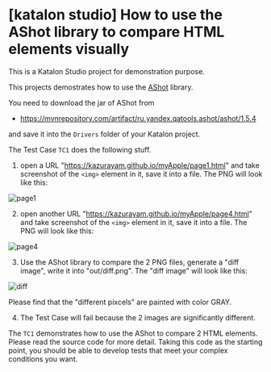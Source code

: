 # [katalon studio] How to use the AShot library to compare HTML elements visually

This is a Katalon Studio project for demonstration purpose.

This projects demostrates how to use the [AShot](https://mvnrepository.com/artifact/ru.yandex.qatools.ashot/ashot/1.5.4) library.

You need to download the jar of AShot from

- https://mvnrepository.com/artifact/ru.yandex.qatools.ashot/ashot/1.5.4

and save it into the `Drivers` folder of your Katalon project.

The Test Case `TC1` does the following stuff.

1. open a URL "https://kazurayam.github.io/myApple/page1.html" and take screenshot of the `<img>` element in it, save it into a file. The PNG will look like this:

![page1](https://kazurayam.github.io/katalon-studio-compare-2-HTML-elements-as-image/images/img1.png)

2. open another URL "https://kazurayam.github.io/myApple/page4.html" and take screenshot of the `<img>` element in it, save it into a file. The PNG will look like this:

![page4](https://kazurayam.github.io/katalon-studio-compare-2-HTML-elements-as-image/images/img4.png)

3. Use the AShot library to compare the 2 PNG files, generate a "diff image", write it into "out/diff.png". The "diff image" will look like this:

![diff](https://kazurayam.github.io/katalon-studio-compare-2-HTML-elements-as-image/images/diff.png)

Please find that the "different pixcels" are painted with color GRAY.

4. The Test Case will fail because the 2 images are significantly different.

The `TC1` demonstrates how to use the AShot to compare 2 HTML elements. Please read the source code for more detail. Taking this code as the starting point, you should be able to develop tests that meet your complex conditions you want.
